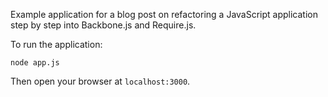 Example application for a blog post on refactoring a JavaScript
application step by step into Backbone.js and Require.js.

To run the application:

```
node app.js
```

Then open your browser at `localhost:3000`.
